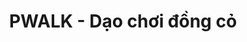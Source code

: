 ---
layout: post
title:  "PWALK - Dạo chơi đồng cỏ"
categories: [dfs, brute-force]
code: PWALK
src: PWALK.cpp
---